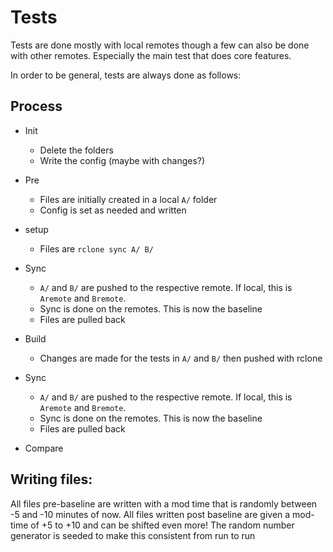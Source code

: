 # Tests

Tests are done mostly with local remotes though a few can also be done with other remotes. Especially the main test that does core features.

In order to be general, tests are always done as follows:

## Process

* Init
    * Delete the folders
    * Write the config (maybe with changes?)
    
* Pre
    * Files are initially created in a local `A/` folder
    * Config is set as needed and written
* setup
    * Files are `rclone sync A/ B/`
* Sync
    * `A/` and `B/` are pushed to the respective remote. If local, this is `Aremote` and `Bremote`.
    * Sync is done on the remotes. This is now the baseline
    * Files are pulled back
* Build
    * Changes are made for the tests in `A/` and `B/` then pushed with rclone
* Sync
    * `A/` and `B/` are pushed to the respective remote. If local, this is `Aremote` and `Bremote`.
    * Sync is done on the remotes. This is now the baseline
    * Files are pulled back
* Compare

## Writing files:

All files pre-baseline are written with a mod time that is randomly between -5 and -10 minutes of now. All files written post baseline are given a mod-time of +5 to +10 and can be shifted even more! The random number generator is seeded to make this consistent from run to run

